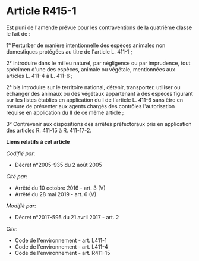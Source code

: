 # Article R415-1

Est puni de l'amende prévue pour les contraventions de la quatrième classe le fait de : 

1° Perturber de manière intentionnelle des espèces animales non domestiques protégées au titre de l'article L. 411-1 ; 

2° Introduire dans le milieu naturel, par négligence ou par imprudence, tout spécimen d'une des espèces, animale ou végétale,
mentionnées aux articles L. 411-4 à L. 411-6 ; 

2° bis Introduire sur le territoire national, détenir, transporter, utiliser ou échanger des animaux ou des végétaux
appartenant à des espèces figurant sur les listes établies en application du I de l'article L. 411-6 sans être en mesure de
présenter aux agents chargés des contrôles l'autorisation requise en application du II de ce même article ; 

3° Contrevenir aux dispositions des arrêtés préfectoraux pris en application des articles R. 411-15 à R. 411-17-2.

**Liens relatifs à cet article**

_Codifié par_:

  - Décret n°2005-935 du 2 août 2005

_Cité par_:

  - Arrêté du 10 octobre 2016 - art. 3 (V)
  - Arrêté du 28 mai 2019 - art. 6 (V)

_Modifié par_:

  - Décret n°2017-595 du 21 avril 2017 - art. 2

_Cite_:

  - Code de l'environnement - art. L411-1
  - Code de l'environnement - art. L411-4
  - Code de l'environnement - art. R411-15
